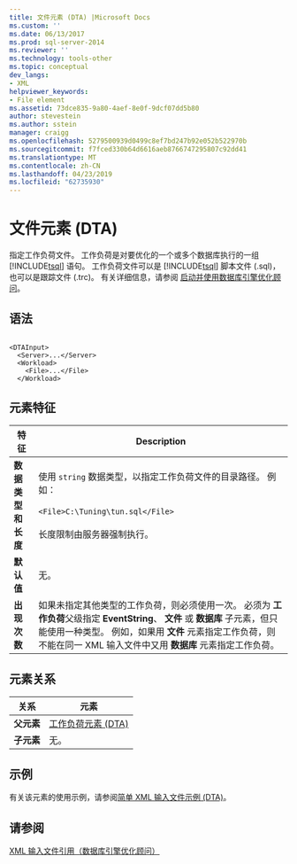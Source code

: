```yaml
---
title: 文件元素 (DTA) |Microsoft Docs
ms.custom: ''
ms.date: 06/13/2017
ms.prod: sql-server-2014
ms.reviewer: ''
ms.technology: tools-other
ms.topic: conceptual
dev_langs:
- XML
helpviewer_keywords:
- File element
ms.assetid: 73dce835-9a80-4aef-8e0f-9dcf07dd5b80
author: stevestein
ms.author: sstein
manager: craigg
ms.openlocfilehash: 5279500939d0499c8ef7bd247b92e052b522970b
ms.sourcegitcommit: f7fced330b64d6616aeb8766747295807c92dd41
ms.translationtype: MT
ms.contentlocale: zh-CN
ms.lasthandoff: 04/23/2019
ms.locfileid: "62735930"
---
```

# <a name="file-element-dta"></a>文件元素 (DTA)
  指定工作负荷文件。 工作负荷是对要优化的一个或多个数据库执行的一组 [!INCLUDE[tsql](../../includes/tsql-md.md)] 语句。 工作负荷文件可以是 [!INCLUDE[tsql](../../includes/tsql-md.md)] 脚本文件 (.sql)，也可以是跟踪文件 (.trc)。 有关详细信息，请参阅 [启动并使用数据库引擎优化顾问](../../relational-databases/performance/start-and-use-the-database-engine-tuning-advisor.md)。  
  
## <a name="syntax"></a>语法  
  
```  
  
<DTAInput>  
  <Server>...</Server>  
  <Workload>  
    <File>...</File>  
  </Workload>  
```  
  
## <a name="element-characteristics"></a>元素特征  
  
|特征|Description|  
|--------------------|-----------------|  
|**数据类型和长度**|使用 `string` 数据类型，以指定工作负荷文件的目录路径。 例如：<br /><br /> `<File>C:\Tuning\tun.sql</File>`<br /><br /> 长度限制由服务器强制执行。|  
|**默认值**|无。|  
|**出现次数**|如果未指定其他类型的工作负荷，则必须使用一次。 必须为 **工作负荷**父级指定 **EventString**、 **文件** 或 **数据库** 子元素，但只能使用一种类型。 例如，如果用 **文件** 元素指定工作负荷，则不能在同一 XML 输入文件中又用 **数据库** 元素指定工作负荷。|  
  
## <a name="element-relationships"></a>元素关系  
  
|关系|元素|  
|------------------|--------------|  
|**父元素**|[工作负荷元素 (DTA)](workload-element-dta.md)|  
|**子元素**|无。|  
  
## <a name="example"></a>示例  
 有关该元素的使用示例，请参阅[简单 XML 输入文件示例 (DTA)](simple-xml-input-file-sample-dta.md)。  
  
## <a name="see-also"></a>请参阅  
 [XML 输入文件引用（数据库引擎优化顾问）](xml-input-file-reference-database-engine-tuning-advisor.md)  
  
  
